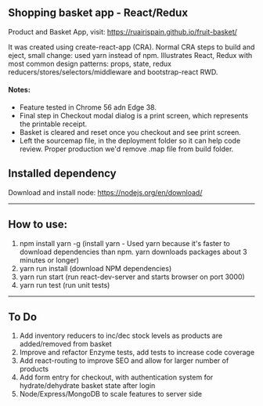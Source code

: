 ## Shopping basket app - React/Redux

Product and Basket App, visit: https://ruairispain.github.io/fruit-basket/

It was created using create-react-app (CRA).  Normal CRA steps to build and eject, small change: used yarn instead of npm. Illustrates React, Redux with most common design patterns: props, state, redux reducers/stores/selectors/middleware and bootstrap-react RWD.

#### Notes:
* Feature tested in Chrome 56 adn Edge 38.
* Final step in Checkout modal dialog is a print screen, which represents the printable receipt.
* Basket is cleared and reset once you checkout and see print screen.
* Left the sourcemap file, in the deployment folder so it can help code review.  Proper production we'd remove .map file from build folder.


## Installed dependency
Download and install node:      https://nodejs.org/en/download/

***
## How to use:
1. npm install yarn -g  (install yarn - Used yarn because it's faster to download dependencies than npm.  yarn downloads packages about 3 minutes or longer)
2. yarn run install     (download NPM dependencies)
3. yarn run start       (run react-dev-server and starts browser on port 3000)
4. yarn run test        (run unit tests)

***
## To Do
1. Add inventory reducers to inc/dec stock levels as products are added/removed from basket
2. Improve and refactor Enzyme tests, add tests to increase code coverage
3. Add react-routing to improve SEO and allow for larger number of products
4. Add form entry for checkout, with authentication system for hydrate/dehydrate basket state after login
5. Node/Express/MongoDB to scale features to server side




